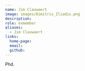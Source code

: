 ```yaml
---
name: Jim Clauwaert
image: images/Dimitris_Iliadis.png
description:
role: exmember
aliases:
  - Jim Clauwaert
links:
  home-page:
  email:
  github:
---
```


Phd.
